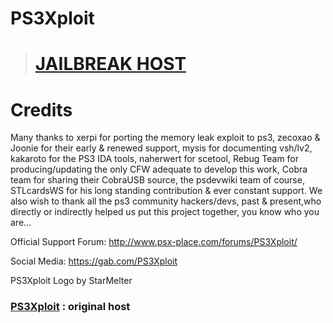 # PS3Xploit

> # [JAILBREAK HOST](https://bishalqx980.github.io/ps3/)

# Credits

Many thanks to xerpi for porting the memory leak exploit to ps3,
zecoxao & Joonie for their early & renewed support,
mysis for documenting vsh/lv2,
kakaroto for the PS3 IDA tools, naherwert for scetool,
Rebug Team for producing/updating the only CFW adequate to develop this work,
Cobra team for sharing their CobraUSB source,
the psdevwiki team of course,
STLcardsWS for his long standing contribution & ever constant support.
We also wish to thank all the ps3 community hackers/devs,
past & present,who directly or indirectly helped us put this project together, you know who you are...


Official Support Forum:
http://www.psx-place.com/forums/PS3Xploit/

Social Media:
https://gab.com/PS3Xploit

PS3Xploit Logo by StarMelter

### [PS3Xploit](https://ps3xploit.me/) : original host
